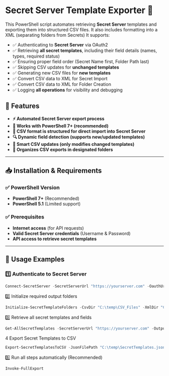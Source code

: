 # Secret Server Template Exporter 🚀

This PowerShell script automates retrieving **Secret Server** templates and exporting them into structured CSV files. It also includes formatting into a XML (separating folders from Secrets) It supports:
- ✅ Authenticating to **Secret Server** via OAuth2
- ✅ Retrieving **all secret templates**, including their field details (names, types, required status)
- ✅ Ensuring proper field order (Secret Name first, Folder Path last)
- ✅ Skipping CSV updates for **unchanged templates**
- ✅ Generating new CSV files for **new templates**
- ✅ Convert CSV data to XML for Secret Import
- ✅ Convert CSV data to XML for Folder Creation
- ✅ Logging **all operations** for visibility and debugging

## 📌 Features
- **⚡ Automated Secret Server export process**
- **🎯 Works with PowerShell 7+ (recommended)**
- **📝 CSV format is structured for direct import into Secret Server**
- **🔍 Dynamic field detection (supports new/updated templates)**
- **🔄 Smart CSV updates (only modifies changed templates)**
- **📂 Organizes CSV exports in designated folders**

---

## 📥 **Installation & Requirements**
### ✅ **PowerShell Version**
- **PowerShell 7+** (Recommended)
- **PowerShell 5.1** (Limited support)

### ✅ **Prerequisites**
- **Internet access** (for API requests)
- **Valid Secret Server credentials** (Username & Password)
- **API access to retrieve secret templates**

---

## 🚀 **Usage Examples**
### **1️⃣ Authenticate to Secret Server**
```powershell
Connect-SecretServer -SecretServerUrl "https://yourserver.com" -OauthUrl "https://yourserver.com/oauth2/token"
```
2️⃣ Initialize required output folders
```powershell
Initialize-SecretTemplateFolders -CsvDir "C:\temp\CSV_Files" -XmlDir "C:\temp\XML_Files"
```                       
3️⃣ Retrieve all secret templates and fields                       
```powershell
Get-AllSecretTemplates -SecretServerUrl "https://yourserver.com" -OutputPath "C:\temp\SecretTemplates.json"
```
4️ Export Secret Templates to CSV
```powershell
Export-SecretTemplatesToCSV -JsonFilePath "C:\temp\SecretTemplates.json" -CsvDir "C:\temp\CSV_Files"
```
5️⃣ Run all steps automatically (Recommended)
```powershell
Invoke-FullExport
```
